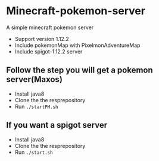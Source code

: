 # Minecraft-pokemon-server
A simple minecraft pokemon server

* Support version 1.12.2
* Include pokemonMap with PixelmonAdventureMap
* Include spigot-1.12.2 server

## Follow the step you will get a pokemon server(Maxos)
* Install java8
* Clone the the resprepository
* Run `./startPM.sh`

## If you want a spigot server
* Install java8
* Clone the the resprepository
* Run `./start.sh`
